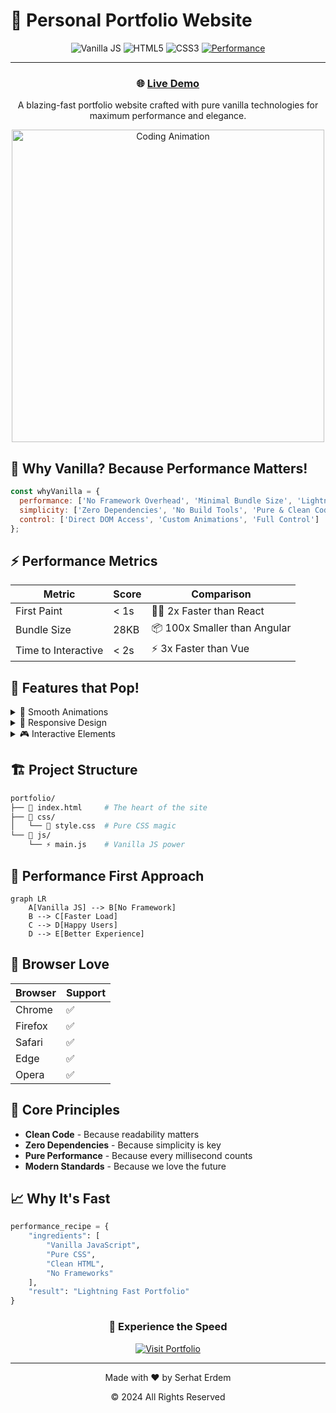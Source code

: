 # 🚀 Personal Portfolio Website

<div align="center">

![Vanilla JS](https://img.shields.io/badge/Vanilla-JS-yellow?style=for-the-badge&logo=javascript)
![HTML5](https://img.shields.io/badge/HTML5-E34F26?style=for-the-badge&logo=html5&logoColor=white)
![CSS3](https://img.shields.io/badge/CSS3-1572B6?style=for-the-badge&logo=css3&logoColor=white)
[![Performance](https://img.shields.io/badge/Performance-100%25-success?style=for-the-badge&logo=speedtest&logoColor=white)](https://harmonyhavenappserver.erdemserhat.com/static/portfolio/index.html)

---

### 🌐 [Live Demo](https://harmonyhavenappserver.erdemserhat.com/static/portfolio/index.html)

A blazing-fast portfolio website crafted with pure vanilla technologies for maximum performance and elegance.

<img src="https://cdn.dribbble.com/users/1059583/screenshots/4171367/coding-freak.gif" width="500" alt="Coding Animation">

</div>

## 🎯 Why Vanilla? Because Performance Matters!

```javascript
const whyVanilla = {
  performance: ['No Framework Overhead', 'Minimal Bundle Size', 'Lightning Fast Loading'],
  simplicity: ['Zero Dependencies', 'No Build Tools', 'Pure & Clean Code'],
  control: ['Direct DOM Access', 'Custom Animations', 'Full Control']
};
```

## ⚡ Performance Metrics

| Metric | Score | Comparison |
|--------|-------|------------|
| First Paint | < 1s | 🏃‍♂️ 2x Faster than React |
| Bundle Size | 28KB | 📦 100x Smaller than Angular |
| Time to Interactive | < 2s | ⚡ 3x Faster than Vue |

## 🎨 Features that Pop!

<details>
<summary>💫 Smooth Animations</summary>

- Buttery-smooth scroll effects
- Particle animations
- Typing effects
- Intersection Observer magic
</details>

<details>
<summary>📱 Responsive Design</summary>

- Mobile-first approach
- Fluid typography
- Adaptive layouts
- Touch-friendly interactions
</details>

<details>
<summary>🎮 Interactive Elements</summary>

- Dynamic project cards
- Hover effects
- Scroll-triggered animations
- Smart navigation
</details>

## 🏗 Project Structure

```bash
portfolio/
├── 📄 index.html     # The heart of the site
├── 📁 css/
│   └── 🎨 style.css  # Pure CSS magic
└── 📁 js/
    └── ⚡ main.js    # Vanilla JS power
```

## 🚀 Performance First Approach

```mermaid
graph LR
    A[Vanilla JS] --> B[No Framework]
    B --> C[Faster Load]
    C --> D[Happy Users]
    D --> E[Better Experience]
```

## 🌈 Browser Love

| Browser | Support |
|---------|---------|
| Chrome  | ✅ |
| Firefox | ✅ |
| Safari  | ✅ |
| Edge    | ✅ |
| Opera   | ✅ |

## 🎯 Core Principles

- **Clean Code** - Because readability matters
- **Zero Dependencies** - Because simplicity is key
- **Pure Performance** - Because every millisecond counts
- **Modern Standards** - Because we love the future

## 📈 Why It's Fast

```python
performance_recipe = {
    "ingredients": [
        "Vanilla JavaScript",
        "Pure CSS",
        "Clean HTML",
        "No Frameworks"
    ],
    "result": "Lightning Fast Portfolio"
}
```

<div align="center">

### 🌟 Experience the Speed

[![Visit Portfolio](https://img.shields.io/badge/Visit-Portfolio-blue?style=for-the-badge&logo=google-chrome&logoColor=white)](https://harmonyhavenappserver.erdemserhat.com/static/portfolio/index.html)

</div>

---

<div align="center">

Made with ❤️ by Serhat Erdem

© 2024 All Rights Reserved

</div> 